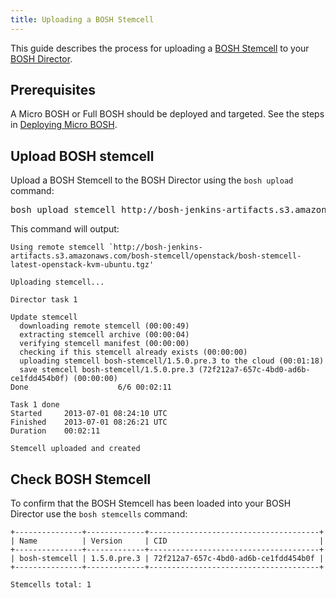```yaml
---
title: Uploading a BOSH Stemcell
---
```


This guide describes the process for uploading a [BOSH Stemcell](/docs/running/bosh/components/stemcell.html) to your [BOSH Director](/docs/running/bosh/components/director.html). 

## <a id="prerequisites"></a>Prerequisites ##

A Micro BOSH or Full BOSH should be deployed and targeted. See the steps in [Deploying Micro BOSH](deploying_microbosh.html).

## <a id="upload_stemcell"></a>Upload BOSH stemcell ###

Upload a BOSH Stemcell to the BOSH Director using the `bosh upload` command:

<pre class="terminal">
bosh upload stemcell http://bosh-jenkins-artifacts.s3.amazonaws.com/bosh-stemcell/openstack/bosh-stemcell-latest-openstack-kvm-ubuntu.tgz
</pre>

This command will output:

    Using remote stemcell `http://bosh-jenkins-artifacts.s3.amazonaws.com/bosh-stemcell/openstack/bosh-stemcell-latest-openstack-kvm-ubuntu.tgz'

    Uploading stemcell...

    Director task 1

    Update stemcell
      downloading remote stemcell (00:00:49)
      extracting stemcell archive (00:00:04)
      verifying stemcell manifest (00:00:00)
      checking if this stemcell already exists (00:00:00)
      uploading stemcell bosh-stemcell/1.5.0.pre.3 to the cloud (00:01:18)
      save stemcell bosh-stemcell/1.5.0.pre.3 (72f212a7-657c-4bd0-ad6b-ce1fdd454b0f) (00:00:00)
    Done                    6/6 00:02:11

    Task 1 done
    Started		2013-07-01 08:24:10 UTC
    Finished	2013-07-01 08:26:21 UTC
    Duration	00:02:11

    Stemcell uploaded and created

## <a id="check_stemcell"></a>Check BOSH Stemcell ###

To confirm that the BOSH Stemcell has been loaded into your BOSH Director use the `bosh stemcells` command:
   
    +---------------+-------------+--------------------------------------+
    | Name          | Version     | CID                                  |
    +---------------+-------------+--------------------------------------+
    | bosh-stemcell | 1.5.0.pre.3 | 72f212a7-657c-4bd0-ad6b-ce1fdd454b0f |
    +---------------+-------------+--------------------------------------+
    
    Stemcells total: 1
